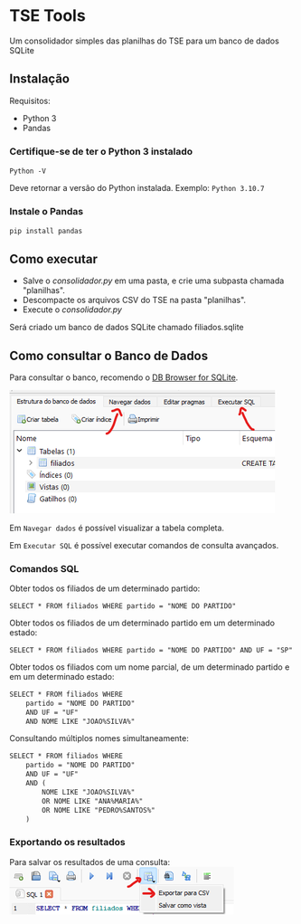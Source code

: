 # TSE Tools
Um consolidador simples das planilhas do TSE para um banco de dados SQLite

## Instalação

Requisitos:
* Python 3
* Pandas

### Certifique-se de ter o Python 3 instalado
```console
Python -V
```

Deve retornar a versão do Python instalada. Exemplo: ```Python 3.10.7```

### Instale o Pandas
```console
pip install pandas
```

## Como executar

* Salve o *consolidador.py* em uma pasta, e crie uma subpasta chamada "planilhas".
* Descompacte os arquivos CSV do TSE na pasta "planilhas".
* Execute o *consolidador.py*

Será criado um banco de dados SQLite chamado filiados.sqlite

## Como consultar o Banco de Dados

Para consultar o banco, recomendo o [DB Browser for SQLite](https://sqlitebrowser.org/).

![Consultando o DB](/images/tse01.png?raw=true "Consultando o DB")

Em ```Navegar dados``` é possível visualizar a tabela completa.

Em ```Executar SQL``` é possível executar comandos de consulta avançados.

### Comandos SQL

Obter todos os filiados de um determinado partido:
```
SELECT * FROM filiados WHERE partido = "NOME DO PARTIDO"
```

Obter todos os filiados de um determinado partido em um determinado estado:
```
SELECT * FROM filiados WHERE partido = "NOME DO PARTIDO" AND UF = "SP"
```

Obter todos os filiados com um nome parcial, de um determinado partido e em um determinado estado:
```
SELECT * FROM filiados WHERE
    partido = "NOME DO PARTIDO"
    AND UF = "UF"
    AND NOME LIKE "JOAO%SILVA%"
```

Consultando múltiplos nomes simultaneamente:

```
SELECT * FROM filiados WHERE
	partido = "NOME DO PARTIDO"
	AND UF = "UF"
	AND (
		NOME LIKE "JOAO%SILVA%"
		OR NOME LIKE "ANA%MARIA%"
        OR NOME LIKE "PEDRO%SANTOS%"
	)
```
### Exportando os resultados

Para salvar os resultados de uma consulta:
![Consultando o DB](/images/tse02.png?raw=true "Consultando o DB")

